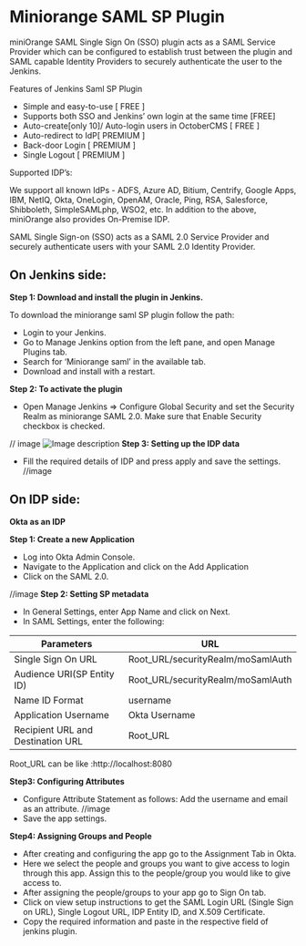 # Miniorange SAML SP Plugin
miniOrange SAML Single Sign On (SSO) plugin acts as a SAML Service Provider which can be configured to establish trust between the plugin and SAML capable Identity Providers to securely authenticate the user to the Jenkins.

Features of Jenkins Saml SP Plugin

* Simple and easy-to-use [ FREE ]
* Supports both SSO and Jenkins’ own login at the same time [FREE]
* Auto-create[only 10]/ Auto-login users in OctoberCMS [ FREE ]
* Auto-redirect to IdP[ PREMIUM ]
* Back-door Login [ PREMIUM ]
* Single Logout [ PREMIUM ]

Supported IDP’s:

We support all known IdPs - 
ADFS, Azure AD, Bitium, Centrify, Google Apps, IBM, NetIQ, Okta, OneLogin,  OpenAM, Oracle,  Ping,  RSA,  Salesforce, Shibboleth, SimpleSAMLphp, WSO2, etc.
In addition to the above, miniOrange also provides On-Premise IDP. 

 SAML Single Sign-on (SSO) acts as a SAML 2.0 Service Provider and securely authenticate users with your SAML 2.0 Identity Provider.

## On Jenkins side:

**Step 1: Download and install the plugin in Jenkins.**

To download the miniorange saml SP plugin follow the path:
* Login to your Jenkins.
* Go to Manage Jenkins option from the left pane, and open Manage Plugins tab.
* Search for ‘Miniorange saml’ in the available tab.
* Download and install with a restart.

**Step 2: To activate the plugin**

* Open Manage Jenkins => Configure Global Security and set the Security Realm as miniorange SAML 2.0.
            Make sure that Enable Security checkbox is checked.

// image ![Image description](link-to-image)
**Step 3: Setting up the IDP data**

* Fill the required details of IDP and press apply and save the settings.
//image
## On IDP side:
**Okta as an IDP**

**Step 1: Create a new Application**
* Log into Okta Admin Console.
* Navigate to the Application and click on the Add Application
* Click on the SAML 2.0.

//image
**Step 2: Setting  SP metadata**
* In General  Settings, enter App Name and click on Next.
* In SAML Settings, enter the following:

| Parameters | URL|
| ------------- | ------------- |
| Single Sign On URL | Root_URL/securityRealm/moSamlAuth  |
| Audience URI(SP Entity ID) | Root_URL/securityRealm/moSamlAuth  |
| Name ID Format | username |
| Application Username | Okta Username |
| Recipient URL and Destination URL| Root_URL|

  Root_URL can be like :http://localhost:8080
  
**Step3: Configuring Attributes**
* Configure Attribute Statement as follows:
 Add the username and email as an attribute.
//image
* Save the app settings.

**Step4: Assigning Groups and People**
* After creating and configuring the app go to the Assignment Tab in Okta.
* Here we select the people and groups you want to give access to login through this app. Assign this to the people/group you would like to give access to.
* After assigning the people/groups to your app go to Sign On tab.
* Click on view setup instructions to get the SAML Login URL (Single Sign on URL), Single Logout URL, IDP Entity ID, and X.509 Certificate.
* Copy the required information and paste in the respective field of jenkins plugin.
